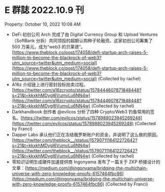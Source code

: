 # E 群誌 2022.10.9 刊

Property: October 10, 2022 10:08 AM

- DeFi 初创公司 Arch 完成了由 Digital Currency Group 和 Upload Ventures（SoftBank 分拆）共同领投的超额认购种子轮融资。这家初创公司筹集了 500 万美元，成为“web3 的贝莱德”。[https://www.theblock.co/post/174058/defi-startup-arch-raises-5-million-to-become-the-blackrock-of-web3?utm_source=twitter&utm_medium=social](https://www.theblock.co/post/174058/defi-startup-arch-raises-5-million-to-become-the-blackrock-of-web3?utm_source=twitter&utm_medium=social) (Collected by rachel)
- A16z 介绍链上进行密封投标拍卖过程。[https://twitter.com/a16zcrypto/status/1578444607871848448?s=21&t=kkxkhMDygl6VumvLu6NN4w](https://twitter.com/a16zcrypto/status/1578444607871848448?s=21&t=kkxkhMDygl6VumvLu6NN4w) (Collected by rachel)
- Darkhandbook 创作者 @evilcos 分析了四种 Crypto/Web3 钓鱼常用的签名。[https://twitter.com/evilcos/status/1578988023945269248](https://twitter.com/evilcos/status/1578988023945269248) (Collected by Franci)
- Dapper Labs 承认他们正在冻结俄罗斯账户的资金，并说明了这么做的原因。[https://twitter.com/theblock__/status/1579071116412272642?s=21&t=kkxkhMDygl6VumvLu6NN4w](https://twitter.com/theblock__/status/1579071116412272642?s=21&t=kkxkhMDygl6VumvLu6NN4w) (Collected by rachel)
- 零知识证明生成硬件加速提供商 Ingonyama 发布了一篇关于 ZKP 桥接设计的文章：[https://medium.com/@ingonyama/bridging-the-multichain-universe-with-zero-knowledge-proofs-6157464fbc86](https://medium.com/@ingonyama/bridging-the-multichain-universe-with-zero-knowledge-proofs-6157464fbc86) (Collected by Franci)